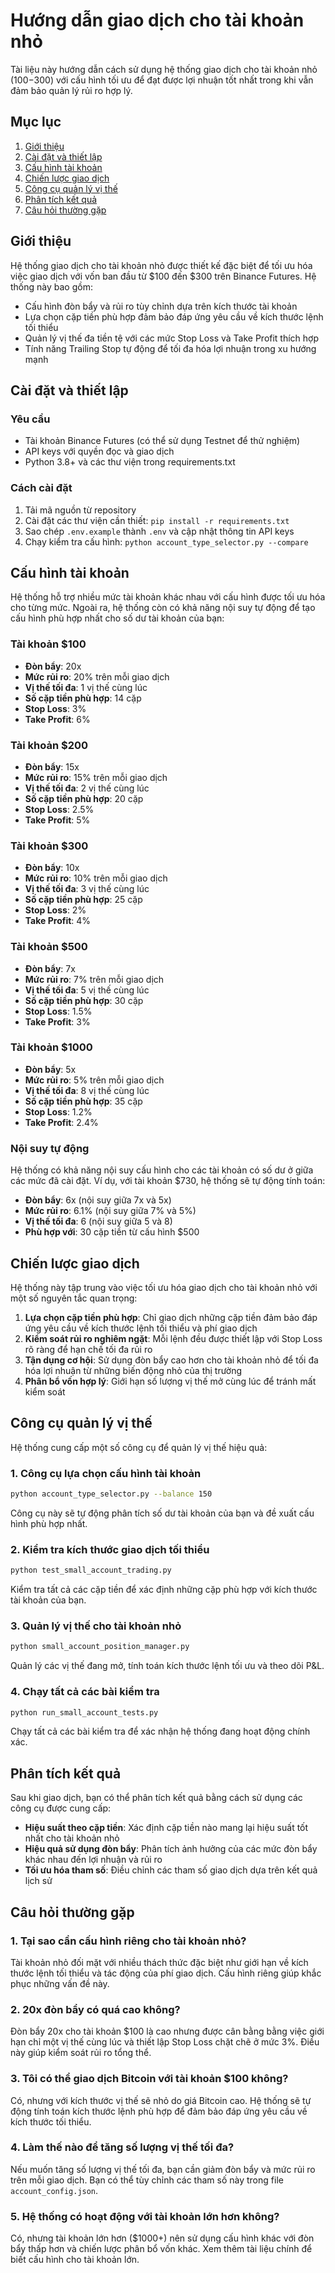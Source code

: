 # Hướng dẫn giao dịch cho tài khoản nhỏ

Tài liệu này hướng dẫn cách sử dụng hệ thống giao dịch cho tài khoản nhỏ ($100-$300) với cấu hình tối ưu để đạt được lợi nhuận tốt nhất trong khi vẫn đảm bảo quản lý rủi ro hợp lý.

## Mục lục

1. [Giới thiệu](#giới-thiệu)
2. [Cài đặt và thiết lập](#cài-đặt-và-thiết-lập)
3. [Cấu hình tài khoản](#cấu-hình-tài-khoản)
4. [Chiến lược giao dịch](#chiến-lược-giao-dịch)
5. [Công cụ quản lý vị thế](#công-cụ-quản-lý-vị-thế)
6. [Phân tích kết quả](#phân-tích-kết-quả)
7. [Câu hỏi thường gặp](#câu-hỏi-thường-gặp)

## Giới thiệu

Hệ thống giao dịch cho tài khoản nhỏ được thiết kế đặc biệt để tối ưu hóa việc giao dịch với vốn ban đầu từ $100 đến $300 trên Binance Futures. Hệ thống này bao gồm:

- Cấu hình đòn bẩy và rủi ro tùy chỉnh dựa trên kích thước tài khoản
- Lựa chọn cặp tiền phù hợp đảm bảo đáp ứng yêu cầu về kích thước lệnh tối thiểu
- Quản lý vị thế đa tiền tệ với các mức Stop Loss và Take Profit thích hợp
- Tính năng Trailing Stop tự động để tối đa hóa lợi nhuận trong xu hướng mạnh

## Cài đặt và thiết lập

### Yêu cầu

- Tài khoản Binance Futures (có thể sử dụng Testnet để thử nghiệm)
- API keys với quyền đọc và giao dịch
- Python 3.8+ và các thư viện trong requirements.txt

### Cách cài đặt

1. Tải mã nguồn từ repository
2. Cài đặt các thư viện cần thiết: `pip install -r requirements.txt`
3. Sao chép `.env.example` thành `.env` và cập nhật thông tin API keys
4. Chạy kiểm tra cấu hình: `python account_type_selector.py --compare`

## Cấu hình tài khoản

Hệ thống hỗ trợ nhiều mức tài khoản khác nhau với cấu hình được tối ưu hóa cho từng mức. Ngoài ra, hệ thống còn có khả năng nội suy tự động để tạo cấu hình phù hợp nhất cho số dư tài khoản của bạn:

### Tài khoản $100
- **Đòn bẩy**: 20x
- **Mức rủi ro**: 20% trên mỗi giao dịch
- **Vị thế tối đa**: 1 vị thế cùng lúc
- **Số cặp tiền phù hợp**: 14 cặp
- **Stop Loss**: 3%
- **Take Profit**: 6%

### Tài khoản $200
- **Đòn bẩy**: 15x
- **Mức rủi ro**: 15% trên mỗi giao dịch
- **Vị thế tối đa**: 2 vị thế cùng lúc
- **Số cặp tiền phù hợp**: 20 cặp
- **Stop Loss**: 2.5%
- **Take Profit**: 5%

### Tài khoản $300
- **Đòn bẩy**: 10x
- **Mức rủi ro**: 10% trên mỗi giao dịch
- **Vị thế tối đa**: 3 vị thế cùng lúc
- **Số cặp tiền phù hợp**: 25 cặp
- **Stop Loss**: 2%
- **Take Profit**: 4%

### Tài khoản $500
- **Đòn bẩy**: 7x
- **Mức rủi ro**: 7% trên mỗi giao dịch
- **Vị thế tối đa**: 5 vị thế cùng lúc
- **Số cặp tiền phù hợp**: 30 cặp
- **Stop Loss**: 1.5%
- **Take Profit**: 3%

### Tài khoản $1000
- **Đòn bẩy**: 5x
- **Mức rủi ro**: 5% trên mỗi giao dịch
- **Vị thế tối đa**: 8 vị thế cùng lúc
- **Số cặp tiền phù hợp**: 35 cặp
- **Stop Loss**: 1.2%
- **Take Profit**: 2.4%

### Nội suy tự động
Hệ thống có khả năng nội suy cấu hình cho các tài khoản có số dư ở giữa các mức đã cài đặt. Ví dụ, với tài khoản $730, hệ thống sẽ tự động tính toán:
- **Đòn bẩy**: 6x (nội suy giữa 7x và 5x)
- **Mức rủi ro**: 6.1% (nội suy giữa 7% và 5%)
- **Vị thế tối đa**: 6 (nội suy giữa 5 và 8)
- **Phù hợp với**: 30 cặp tiền từ cấu hình $500

## Chiến lược giao dịch

Hệ thống này tập trung vào việc tối ưu hóa giao dịch cho tài khoản nhỏ với một số nguyên tắc quan trọng:

1. **Lựa chọn cặp tiền phù hợp**: Chỉ giao dịch những cặp tiền đảm bảo đáp ứng yêu cầu về kích thước lệnh tối thiểu và phí giao dịch
2. **Kiểm soát rủi ro nghiêm ngặt**: Mỗi lệnh đều được thiết lập với Stop Loss rõ ràng để hạn chế tối đa rủi ro
3. **Tận dụng cơ hội**: Sử dụng đòn bẩy cao hơn cho tài khoản nhỏ để tối đa hóa lợi nhuận từ những biến động nhỏ của thị trường
4. **Phân bổ vốn hợp lý**: Giới hạn số lượng vị thế mở cùng lúc để tránh mất kiểm soát

## Công cụ quản lý vị thế

Hệ thống cung cấp một số công cụ để quản lý vị thế hiệu quả:

### 1. Công cụ lựa chọn cấu hình tài khoản

```bash
python account_type_selector.py --balance 150
```

Công cụ này sẽ tự động phân tích số dư tài khoản của bạn và đề xuất cấu hình phù hợp nhất.

### 2. Kiểm tra kích thước giao dịch tối thiểu

```bash
python test_small_account_trading.py
```

Kiểm tra tất cả các cặp tiền để xác định những cặp phù hợp với kích thước tài khoản của bạn.

### 3. Quản lý vị thế cho tài khoản nhỏ

```bash
python small_account_position_manager.py
```

Quản lý các vị thế đang mở, tính toán kích thước lệnh tối ưu và theo dõi P&L.

### 4. Chạy tất cả các bài kiểm tra

```bash
python run_small_account_tests.py
```

Chạy tất cả các bài kiểm tra để xác nhận hệ thống đang hoạt động chính xác.

## Phân tích kết quả

Sau khi giao dịch, bạn có thể phân tích kết quả bằng cách sử dụng các công cụ được cung cấp:

- **Hiệu suất theo cặp tiền**: Xác định cặp tiền nào mang lại hiệu suất tốt nhất cho tài khoản nhỏ
- **Hiệu quả sử dụng đòn bẩy**: Phân tích ảnh hưởng của các mức đòn bẩy khác nhau đến lợi nhuận và rủi ro
- **Tối ưu hóa tham số**: Điều chỉnh các tham số giao dịch dựa trên kết quả lịch sử

## Câu hỏi thường gặp

### 1. Tại sao cần cấu hình riêng cho tài khoản nhỏ?

Tài khoản nhỏ đối mặt với nhiều thách thức đặc biệt như giới hạn về kích thước lệnh tối thiểu và tác động của phí giao dịch. Cấu hình riêng giúp khắc phục những vấn đề này.

### 2. 20x đòn bẩy có quá cao không?

Đòn bẩy 20x cho tài khoản $100 là cao nhưng được cân bằng bằng việc giới hạn chỉ một vị thế cùng lúc và thiết lập Stop Loss chặt chẽ ở mức 3%. Điều này giúp kiểm soát rủi ro tổng thể.

### 3. Tôi có thể giao dịch Bitcoin với tài khoản $100 không?

Có, nhưng với kích thước vị thế sẽ nhỏ do giá Bitcoin cao. Hệ thống sẽ tự động tính toán kích thước lệnh phù hợp để đảm bảo đáp ứng yêu cầu về kích thước tối thiểu.

### 4. Làm thế nào để tăng số lượng vị thế tối đa?

Nếu muốn tăng số lượng vị thế tối đa, bạn cần giảm đòn bẩy và mức rủi ro trên mỗi giao dịch. Bạn có thể tùy chỉnh các tham số này trong file `account_config.json`.

### 5. Hệ thống có hoạt động với tài khoản lớn hơn không?

Có, nhưng tài khoản lớn hơn ($1000+) nên sử dụng cấu hình khác với đòn bẩy thấp hơn và chiến lược phân bổ vốn khác. Xem thêm tài liệu chính để biết cấu hình cho tài khoản lớn.